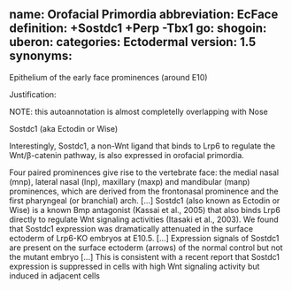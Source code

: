 name: Orofacial Primordia
abbreviation: EcFace
definition: +Sostdc1 +Perp -Tbx1
go:
shogoin: 
uberon:
categories: Ectodermal
version: 1.5
synonyms:
---

Epithelium of the early face prominences (around E10)

Justification:

NOTE: this autoannotation is almost completelly overlapping with Nose

Sostdc1 (aka Ectodin or Wise) 

Interestingly, Sostdc1, a non-Wnt ligand that binds to Lrp6 to regulate the Wnt/β-catenin pathway, is also expressed in orofacial primordia.

Four paired prominences give rise to the vertebrate face: the medial nasal (mnp), lateral nasal (lnp), maxillary (maxp) and mandibular (manp) prominences, which are derived from the frontonasal prominence and the first pharyngeal (or branchial) arch.
[...] Sostdc1 (also known as Ectodin or Wise) is a known Bmp antagonist (Kassai et al., 2005) that also binds Lrp6 directly to regulate Wnt signaling activities (Itasaki et al., 2003). We found that Sostdc1 expression was dramatically attenuated in the surface ectoderm of Lrp6-KO embryos at E10.5.
[...] Expression signals of Sostdc1 are present on the surface ectoderm (arrows) of the normal control but not the mutant embryo
[...] This is consistent with a recent report that Sostdc1 expression is suppressed in cells with high Wnt signaling activity but induced in adjacent cells